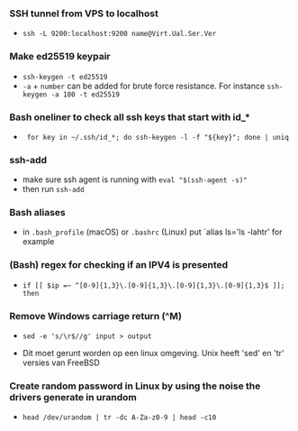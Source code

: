 ### SSH tunnel from VPS to localhost
- `ssh -L 9200:localhost:9200 name@Virt.Ual.Ser.Ver`

### Make ed25519 keypair
- `ssh-keygen -t ed25519`
- `-a` + `number` can be added for brute force resistance. For instance `ssh-keygen -a 100 -t ed25519`

### Bash oneliner to check all ssh keys that start with id_*
- ` for key in ~/.ssh/id_*; do ssh-keygen -l -f "${key}"; done | uniq`

### ssh-add
- make sure ssh agent is running with `eval "$(ssh-agent -s)"`
- then run `ssh-add`

### Bash aliases
- in `.bash_profile` (macOS) or `.bashrc` (Linux) put `alias ls='ls -lahtr' for example 

### (Bash) regex for checking if an IPV4 is presented
 - `if [[ $ip =~ ^[0-9]{1,3}\.[0-9]{1,3}\.[0-9]{1,3}\.[0-9]{1,3}$ ]]; then`

### Remove Windows carriage return (^M)
- `sed -e 's/\r$//g' input > output`
* Dit moet gerunt worden op een linux omgeving. Unix heeft 'sed' en 'tr' versies van FreeBSD

### Create random password in Linux by using the noise the drivers generate in urandom 
- `head /dev/urandom | tr -dc A-Za-z0-9 | head -c10`
